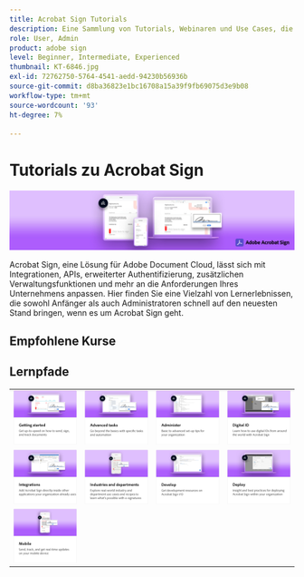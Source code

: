 ```yaml
---
title: Acrobat Sign Tutorials
description: Eine Sammlung von Tutorials, Webinaren und Use Cases, die entwickelt wurden, um sowohl Anfänger als auch Administratoren schnell auf den neuesten Stand zu bringen
role: User, Admin
product: adobe sign
level: Beginner, Intermediate, Experienced
thumbnail: KT-6846.jpg
exl-id: 72762750-5764-4541-aedd-94230b56936b
source-git-commit: d8ba36823e1bc16708a15a39f9fb69075d3e9b08
workflow-type: tm+mt
source-wordcount: '93'
ht-degree: 7%

---
```


# Tutorials zu Acrobat Sign

![Acrobat Sign Hero Image](assets/Hero_Sign.jpg)

Acrobat Sign, eine Lösung für Adobe Document Cloud, lässt sich mit Integrationen, APIs, erweiterter Authentifizierung, zusätzlichen Verwaltungsfunktionen und mehr an die Anforderungen Ihres Unternehmens anpassen. Hier finden Sie eine Vielzahl von Lernerlebnissen, die sowohl Anfänger als auch Administratoren schnell auf den neuesten Stand bringen, wenn es um Acrobat Sign geht.

## Empfohlene Kurse

<div id="recs-overview-body-1"></div>
<div id="recs-overview-body-2"></div>
<div id="recs-overview-body-3"></div>
<div id="recs-overview-body-4"></div>
<div id="recs-overview-body-5"></div>
<div id="recs-overview-body-6"></div>

## Lernpfade

<table style="table-layout:fixed">
<tr>
  <td>
    <a href="sign-beginner-tutorials/beginner-users-overview.md">
      <img alt="Erste Schritte" src="assets/AS_Title_Getting-Started.png" />
    </a>
  </td>
  <td>
    <a href="sign-advanced-users/advanced-users-overview.md">
      <img alt="Erweiterte Aufgaben" src="assets/AS_Title_Advanced.png" />
    </a>
  </td>  
  <td>
    <a href="admin/intro-admin-overview.md">
      <img alt="verwalten" src="assets/AS_Title_Administer.png" />
    </a>
  </td>
  <td>
    <a href="digitalid/digitalid-overview.md">
      <img alt="Digitale ID" src="assets/AS_Title_DigitalID.png" />
    </a>
  </td>
</tr>
<tr>
  <td>
    <a href="integrations/integrations-overview.md">
      <img alt="Integrationen" src="assets/AS_Title_Integrate.png" />
    </a>
  </td>
  <td>
    <a href="sign-usecase/expand-inspire-overview.md">
      <img alt="Branchen und Abteilungen" src="assets/AS_Title_Industry.png" />
    </a>
  </td>
  <td>
    <a href="develop/develop-overview.md">
      <img alt="entwickeln" src="assets/AS_Title_Develop.png" />
    </a>
  </td>
   <td>
    <a href="deploy-overview.md">
      <img alt="Bereitstellen" src="assets/AS_Title_Deploy.png" />
    </a>
  </td>
</tr>
<tr>
  <td>
    <a href="mobile/mobile-overview.md">
      <img alt="Mobile Endgeräte" src="assets/AS_Title_Mobile.png" />
    </a>
  </td>  
</tr>
</table>
